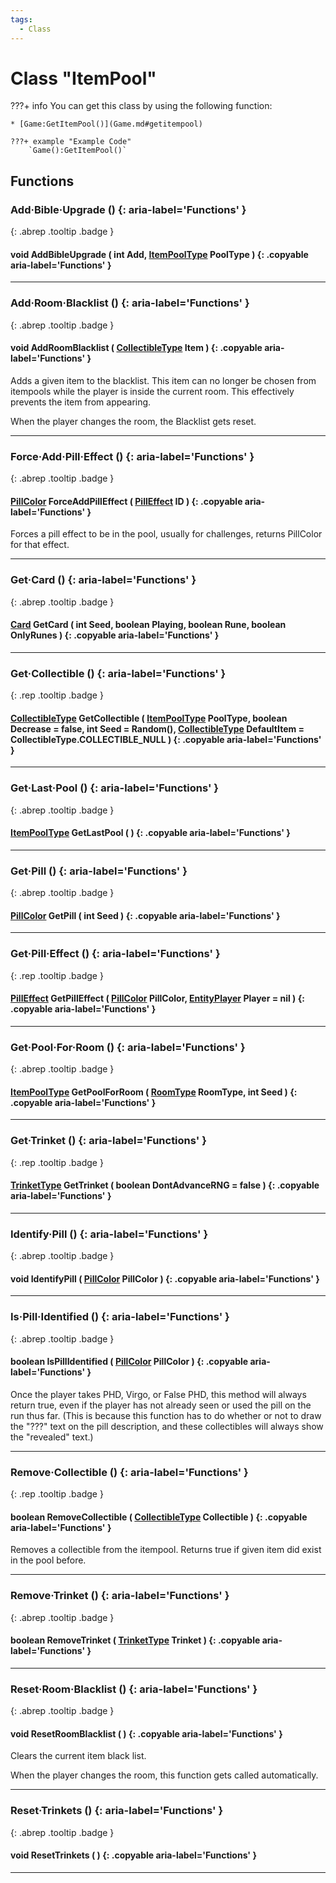```yaml
---
tags:
  - Class
---
```

# Class "ItemPool"

???+ info
    You can get this class by using the following function:

    * [Game:GetItemPool()](Game.md#getitempool)

    ???+ example "Example Code"
        `Game():GetItemPool()`

## Functions
### Add·Bible·Upgrade () {: aria-label='Functions' }
[ ](#){: .abrep .tooltip .badge }
#### void AddBibleUpgrade ( int Add, [ItemPoolType](enums/ItemPoolType.md) PoolType ) {: .copyable aria-label='Functions' }

___
### Add·Room·Blacklist () {: aria-label='Functions' }
[ ](#){: .abrep .tooltip .badge }
#### void AddRoomBlacklist ( [CollectibleType](enums/CollectibleType.md) Item ) {: .copyable aria-label='Functions' }
Adds a given item to the blacklist. This item can no longer be chosen from itempools while the player is inside the current room. This effectively prevents the item from appearing.

When the player changes the room, the Blacklist gets reset.

___
### Force·Add·Pill·Effect () {: aria-label='Functions' }
[ ](#){: .abrep .tooltip .badge }
#### [PillColor](enums/PillColor.md) ForceAddPillEffect ( [PillEffect](enums/PillEffect.md) ID ) {: .copyable aria-label='Functions' }
Forces a pill effect to be in the pool, usually for challenges, returns PillColor for that effect.
___
### Get·Card () {: aria-label='Functions' }
[ ](#){: .abrep .tooltip .badge }
#### [Card](enums/Card.md) GetCard ( int Seed, boolean Playing, boolean Rune, boolean OnlyRunes ) {: .copyable aria-label='Functions' }

___
### Get·Collectible () {: aria-label='Functions' }
[ ](#){: .rep .tooltip .badge }
#### [CollectibleType](enums/CollectibleType.md) GetCollectible ( [ItemPoolType](enums/ItemPoolType.md) PoolType, boolean Decrease = false, int Seed = Random(), [CollectibleType](enums/CollectibleType.md) DefaultItem = CollectibleType.COLLECTIBLE_NULL ) {: .copyable aria-label='Functions' }

___
### Get·Last·Pool () {: aria-label='Functions' }
[ ](#){: .abrep .tooltip .badge }
#### [ItemPoolType](enums/ItemPoolType.md) GetLastPool ( ) {: .copyable aria-label='Functions' }

___
### Get·Pill () {: aria-label='Functions' }
[ ](#){: .abrep .tooltip .badge }
#### [PillColor](enums/PillColor.md) GetPill ( int Seed ) {: .copyable aria-label='Functions' }

___
### Get·Pill·Effect () {: aria-label='Functions' }
[ ](#){: .rep .tooltip .badge }
#### [PillEffect](enums/PillEffect.md) GetPillEffect ( [PillColor](enums/PillColor.md) PillColor, [EntityPlayer](EntityPlayer.md) Player = nil ) {: .copyable aria-label='Functions' }

___
### Get·Pool·For·Room () {: aria-label='Functions' }
[ ](#){: .abrep .tooltip .badge }
#### [ItemPoolType](enums/ItemPoolType.md) GetPoolForRoom ( [RoomType](enums/RoomType.md) RoomType, int Seed ) {: .copyable aria-label='Functions' }

___
### Get·Trinket () {: aria-label='Functions' }
[ ](#){: .rep .tooltip .badge }
#### [TrinketType](enums/TrinketType.md) GetTrinket ( boolean DontAdvanceRNG = false ) {: .copyable aria-label='Functions' }

___
### Identify·Pill () {: aria-label='Functions' }
[ ](#){: .abrep .tooltip .badge }
#### void IdentifyPill ( [PillColor](enums/PillColor.md) PillColor ) {: .copyable aria-label='Functions' }

___
### Is·Pill·Identified () {: aria-label='Functions' }
[ ](#){: .abrep .tooltip .badge }
#### boolean IsPillIdentified ( [PillColor](enums/PillColor.md) PillColor ) {: .copyable aria-label='Functions' }

Once the player takes PHD, Virgo, or False PHD, this method will always return true, even if the player has not already seen or used the pill on the run thus far. (This is because this function has to do whether or not to draw the "???" text on the pill description, and these collectibles will always show the "revealed" text.)

___
### Remove·Collectible () {: aria-label='Functions' }
[ ](#){: .rep .tooltip .badge }
#### boolean RemoveCollectible ( [CollectibleType](enums/CollectibleType.md) Collectible ) {: .copyable aria-label='Functions' }
Removes a collectible from the itempool. Returns true if given item did exist in the pool before.

___
### Remove·Trinket () {: aria-label='Functions' }
[ ](#){: .abrep .tooltip .badge }
#### boolean RemoveTrinket ( [TrinketType](enums/TrinketType.md) Trinket ) {: .copyable aria-label='Functions' }

___
### Reset·Room·Blacklist () {: aria-label='Functions' }
[ ](#){: .abrep .tooltip .badge }
#### void ResetRoomBlacklist ( ) {: .copyable aria-label='Functions' }
Clears the current item black list.

When the player changes the room, this function gets called automatically.

___
### Reset·Trinkets () {: aria-label='Functions' }
[ ](#){: .abrep .tooltip .badge }
#### void ResetTrinkets ( ) {: .copyable aria-label='Functions' }

___
